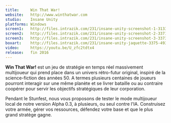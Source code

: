 ```yaml
---
title:     Win That War!
website:   http://www.winthatwar.com
studio:    Insane Unity
platforms: Windows
screen1:   http://files.intrazik.com/231/insane-unity-screenshot-1-3133-493-20150422-105927.png
screen2:   http://files.intrazik.com/231/insane-unity-screenshot-2-3371-493-20150422-105928.jpg
screen3:   http://files.intrazik.com/231/insane-unity-screenshot-3-3373-493-20150422-105928.jpg
boxart:    http://files.intrazik.com/231/insane-unity-jaquette-3375-493-20150422-105929.jpg
video:     https://youtu.be/U_zfc2tdtx4
release:   fin 2016
---
```


**Win That War!** est un jeu de stratégie en temps réel massivement multijoueur  qui prend place dans un univers rétro-futur original, inspiré de la science-fiction des années 50. A termes plusieurs centaines de joueurs pourront interagir sur une même planète et se livrer bataille ou au contraire coopérer pour servir les objectifs stratégiques de leur corporation. 

Pendant le Stunfest, nous vous proposons de tester le mode multijoueur local de notre version Alpha 0.3, à plusieurs, ou seul contre l'IA. Construisez votre armée, gérer vos ressources, défendez votre base et que le plus grand stratège gagne.
